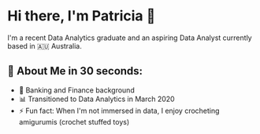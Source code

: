 # Hi there, I'm Patricia 👋
I'm a recent Data Analytics graduate and an aspiring Data Analyst currently based in 🇦🇺 Australia.

## 🚀 About Me in 30 seconds:
* 🏦 Banking and Finance background 
* 📊 Transitioned to Data Analytics in March 2020
* ⚡ Fun fact: When I'm not immersed in data, I enjoy crocheting amigurumis (crochet stuffed toys)


<!--
**patricialmd/patricialmd** is a ✨ _special_ ✨ repository because its `README.md` (this file) appears on your GitHub profile.

Here are some ideas to get you started:

- 🔭 I’m currently working on ...
- 🌱 I’m currently learning ...
- 👯 I’m looking to collaborate on ...
- 🤔 I’m looking for help with ...
- 💬 Ask me about ...
- 📫 How to reach me: ...
- 😄 Pronouns: ...
- ⚡ Fun fact: ...
-->
